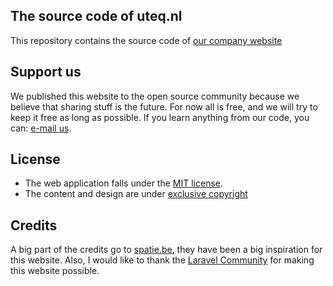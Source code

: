 ## The source code of uteq.nl

This repository contains the source code of [our company website](https://uteq.nl)

## Support us
We published this website to the open source community because we believe that sharing stuff is the future.
For now all is free, and we will try to keep it free as long as possible. If you learn anything from
our code, you can: [e-mail us](mailto:info@uteq.nl?subject=[Github]%20Thank%20you%21&body=Hi%2C%0A%0A%20Thank%20you%20for%20%E2%80%A6%21).

## License
- The web application falls under the [MIT license](https://opensource.org/licenses/MIT).
- The content and design are under [exclusive copyright](https://choosealicense.com/no-license/)

## Credits
A big part of the credits go to [spatie.be](https://spatie.be), they have been a big inspiration for this website.
Also, I would like to thank the [Laravel Community](https://laravel.com) for making this website possible.
